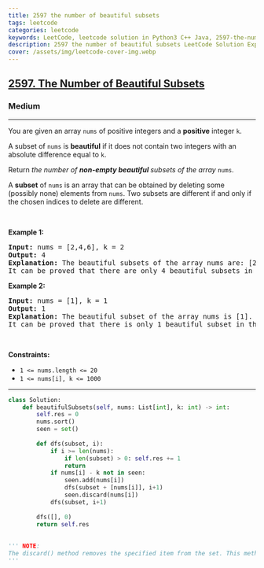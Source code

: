 ```yaml
---
title: 2597 the number of beautiful subsets
tags: leetcode
categories: leetcode
keywords: LeetCode, leetcode solution in Python3 C++ Java, 2597-the-number-of-beautiful-subsets solution
description: 2597 the number of beautiful subsets LeetCode Solution Explained
cover: /assets/img/leetcode-cover-img.webp
---
```





<h2><a href="https://leetcode.com/problems/the-number-of-beautiful-subsets/">2597. The Number of Beautiful Subsets</a></h2><h3>Medium</h3><hr><div><p>You are given an array <code>nums</code> of positive integers and a <strong>positive</strong> integer <code>k</code>.</p>

<p>A subset of <code>nums</code> is <strong>beautiful</strong> if it does not contain two integers with an absolute difference equal to <code>k</code>.</p>

<p>Return <em>the number of <strong>non-empty beautiful </strong>subsets of the array</em> <code>nums</code>.</p>

<p>A <strong>subset</strong> of <code>nums</code> is an array that can be obtained by deleting some (possibly none) elements from <code>nums</code>. Two subsets are different if and only if the chosen indices to delete are different.</p>

<p>&nbsp;</p>
<p><strong class="example">Example 1:</strong></p>

<pre><strong>Input:</strong> nums = [2,4,6], k = 2
<strong>Output:</strong> 4
<strong>Explanation:</strong> The beautiful subsets of the array nums are: [2], [4], [6], [2, 6].
It can be proved that there are only 4 beautiful subsets in the array [2,4,6].
</pre>

<p><strong class="example">Example 2:</strong></p>

<pre><strong>Input:</strong> nums = [1], k = 1
<strong>Output:</strong> 1
<strong>Explanation:</strong> The beautiful subset of the array nums is [1].
It can be proved that there is only 1 beautiful subset in the array [1].
</pre>

<p>&nbsp;</p>
<p><strong>Constraints:</strong></p>

<ul>
	<li><code>1 &lt;= nums.length &lt;= 20</code></li>
	<li><code>1 &lt;= nums[i], k &lt;= 1000</code></li>
</ul>
</div>

---




```python
class Solution:
    def beautifulSubsets(self, nums: List[int], k: int) -> int:
        self.res = 0
        nums.sort()
        seen = set()
        
        def dfs(subset, i):
            if i >= len(nums):
                if len(subset) > 0: self.res += 1
                return 
            if nums[i] - k not in seen:
                seen.add(nums[i])
                dfs(subset + [nums[i]], i+1)
                seen.discard(nums[i])
            dfs(subset, i+1)
        
        dfs([], 0)
        return self.res
    
    
''' NOTE:
The discard() method removes the specified item from the set. This method is different from the remove() method, because the remove() method will raise an error if the specified item does not exist, and the discard() method will not.
'''
```
